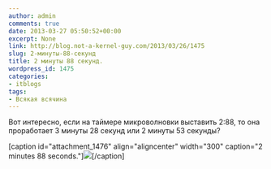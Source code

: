 ```yaml
---
author: admin
comments: true
date: 2013-03-27 05:50:52+00:00
excerpt: None
link: http://blog.not-a-kernel-guy.com/2013/03/26/1475
slug: 2-минуты-88-секунд
title: 2 минуты 88 секунд.
wordpress_id: 1475
categories:
- itblogs
tags:
- Всякая всячина
---
```


Вот интересно, если на таймере микроволновки выставить 2:88, то она проработает 3 минуты 28 секунд или 2 минуты 53 секунды? 
 
[caption id="attachment_1476" align="aligncenter" width="300" caption="2 minutes 88 seconds."][![](http://blog.not-a-kernel-guy.com/wp-content/uploads/2013/03/IMG_20130324_190144-300x164.jpg)](http://blog.not-a-kernel-guy.com/wp-content/uploads/2013/03/IMG_20130324_190144.jpg)[/caption]
